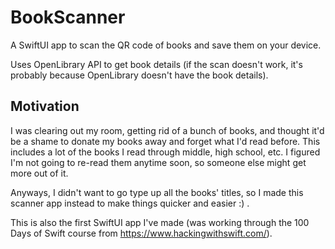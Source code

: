 # BookScanner

A SwiftUI app to scan the QR code of books and save them on your device.

Uses OpenLibrary API to get book details (if the scan doesn't work, it's probably because OpenLibrary doesn't have the book details).

## Motivation

I was clearing out my room, getting rid of a bunch of books, and thought it'd be a shame to donate my books away and forget what I'd read before.
This includes a lot of the books I read through middle, high school, etc. I figured I'm not going to re-read them anytime soon, so someone else might get more out of it.

Anyways, I didn't want to go type up all the books' titles, so I made this scanner app instead to make things quicker and easier :) .

This is also the first SwiftUI app I've made (was working through the 100 Days of Swift course from https://www.hackingwithswift.com/).
